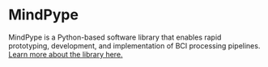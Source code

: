 # MindPype

MindPype is a Python-based software library that enables rapid prototyping, development, and implementation of BCI processing pipelines. [Learn more about the library here.](https://nivanov94.github.io/bcipy/index.html)
